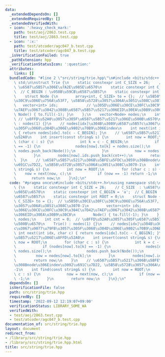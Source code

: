 ```yaml
---
data:
  _extendedDependsOn: []
  _extendedRequiredBy: []
  _extendedVerifiedWith:
  - icon: ':heavy_check_mark:'
    path: test/aoj/2863.test.cpp
    title: test/aoj/2863.test.cpp
  - icon: ':x:'
    path: test/atcoder/agc047_b.test.cpp
    title: test/atcoder/agc047_b.test.cpp
  _isVerificationFailed: true
  _pathExtension: hpp
  _verificationStatusIcon: ':question:'
  attributes:
    links: []
  bundledCode: "#line 2 \"src/string/trie.hpp\"\n#include <bits/stdc++.h>\nusing namespace\
    \ std;\n\nstruct Trie {\n    static constexpr int C_SIZE = 26;    // C_SIZE  :\
    \ \u6587\u5B57\u306E\u7A2E\u985E\u6570\n    static constexpr int C_BEGIN = 'a';\
    \  // C_BEGIN : \u958B\u59CB\u6587\u5B57\n    static constexpr int ROOT = 0;\n\
    \    struct Node {\n        array<int, C_SIZE> to = {};  // \u5B50\u30CE\u30FC\
    \u30C9\u306E\u756A\u53F7, \u5B58\u5728\u3057\u306A\u3051\u308C\u3070-1\n     \
    \   vector<int> ids;             // \u305D\u306E\u30CE\u30FC\u30C9\u304C\u7D42\
    \u7AEF\u3067\u3042\u308B\u6587\u5B57\u5217\u306EID\u30EA\u30B9\u30C8\n       \
    \ Node() { to.fill(-1); }\n    };\n    vector<Node> nodes;\n    int cnt = 0; \
    \ // \u8FFD\u52A0\u3057\u305F\u6587\u5B57\u5217\u306E\u500B\u6570\n    Trie()\
    \ : nodes(1) {}\n    // nodes[idx]\u304B\u3089\u6587\u5B57c\u3067\u9077\u79FB\u3057\
    \u305F\u3068\u304D\u306E\u9802\u70B9\u306Eindex\n    int next(int idx, char c)\
    \ { return nodes[idx].to[c - C_BEGIN]; }\n    // \u6587\u5B57\u5217\u306E\u8FFD\
    \u52A0\n    int insert(const string& s) {\n        int now = ROOT;\n        for\
    \ (char c : s) {\n            int k = c - C_BEGIN;\n            if (nodes[now].to[k]\
    \ == -1) {\n                nodes[now].to[k] = nodes.size();\n               \
    \ nodes.push_back(Node());\n            }\n            now = nodes[now].to[k];\n\
    \        }\n        nodes[now].ids.push_back(cnt++);\n        return now;\n  \
    \  }\n    // \u6587\u5B57\u5217\u306B\u5BFE\u5FDC\u3059\u308Bnode\u306Eindex\u3092\
    \u691C\u7D22, \u5B58\u5728\u3057\u306A\u3051\u308C\u3070-1\n    int find(const\
    \ string& s) {\n        int now = ROOT;\n        for (char c : s) {\n        \
    \    now = next(now, c);\n            if (now == -1) return -1;\n        }\n \
    \       return now;\n    }\n};\n"
  code: "#pragma once\n#include <bits/stdc++.h>\nusing namespace std;\n\nstruct Trie\
    \ {\n    static constexpr int C_SIZE = 26;    // C_SIZE  : \u6587\u5B57\u306E\u7A2E\
    \u985E\u6570\n    static constexpr int C_BEGIN = 'a';  // C_BEGIN : \u958B\u59CB\
    \u6587\u5B57\n    static constexpr int ROOT = 0;\n    struct Node {\n        array<int,\
    \ C_SIZE> to = {};  // \u5B50\u30CE\u30FC\u30C9\u306E\u756A\u53F7, \u5B58\u5728\
    \u3057\u306A\u3051\u308C\u3070-1\n        vector<int> ids;             // \u305D\
    \u306E\u30CE\u30FC\u30C9\u304C\u7D42\u7AEF\u3067\u3042\u308B\u6587\u5B57\u5217\
    \u306EID\u30EA\u30B9\u30C8\n        Node() { to.fill(-1); }\n    };\n    vector<Node>\
    \ nodes;\n    int cnt = 0;  // \u8FFD\u52A0\u3057\u305F\u6587\u5B57\u5217\u306E\
    \u500B\u6570\n    Trie() : nodes(1) {}\n    // nodes[idx]\u304B\u3089\u6587\u5B57\
    c\u3067\u9077\u79FB\u3057\u305F\u3068\u304D\u306E\u9802\u70B9\u306Eindex\n   \
    \ int next(int idx, char c) { return nodes[idx].to[c - C_BEGIN]; }\n    // \u6587\
    \u5B57\u5217\u306E\u8FFD\u52A0\n    int insert(const string& s) {\n        int\
    \ now = ROOT;\n        for (char c : s) {\n            int k = c - C_BEGIN;\n\
    \            if (nodes[now].to[k] == -1) {\n                nodes[now].to[k] =\
    \ nodes.size();\n                nodes.push_back(Node());\n            }\n   \
    \         now = nodes[now].to[k];\n        }\n        nodes[now].ids.push_back(cnt++);\n\
    \        return now;\n    }\n    // \u6587\u5B57\u5217\u306B\u5BFE\u5FDC\u3059\
    \u308Bnode\u306Eindex\u3092\u691C\u7D22, \u5B58\u5728\u3057\u306A\u3051\u308C\u3070\
    -1\n    int find(const string& s) {\n        int now = ROOT;\n        for (char\
    \ c : s) {\n            now = next(now, c);\n            if (now == -1) return\
    \ -1;\n        }\n        return now;\n    }\n};\n"
  dependsOn: []
  isVerificationFile: false
  path: src/string/trie.hpp
  requiredBy: []
  timestamp: '2022-09-12 12:19:07+09:00'
  verificationStatus: LIBRARY_SOME_WA
  verifiedWith:
  - test/aoj/2863.test.cpp
  - test/atcoder/agc047_b.test.cpp
documentation_of: src/string/trie.hpp
layout: document
redirect_from:
- /library/src/string/trie.hpp
- /library/src/string/trie.hpp.html
title: src/string/trie.hpp
---
```

